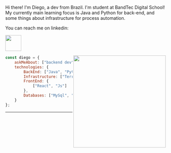 Hi there! I'm Diego, a dev from Brazil. I'm student at BandTec Digital School! <br>
My currently main learning focus is Java and Python for back-end, and some things about infrastructure for process automation.

You can reach me on linkedin:


<a href="https://www.linkedin.com/in/diego-carreia-rocha/" target="_blank"><img src="https://www.vectorico.com/download/social_media/LinkedIn-Icon-Dark.png" width="50"></a>

 <img align='right' src="https://raw.githubusercontent.com/abhisheknaiidu/abhisheknaiidu/master/code.gif" width="290">

```javascript
const diego = {
    askMeAbout: ["backend dev", "web dev", "tech", "infrastructure"],
    technologies: {
        BackEnd: ["Java", "Python"],
        Infrastructure: ["Terraform", "Ansible", "Kubernetes", "Docker"],
        FrontEnd: {
            ["React", "Js"]
        },
        Databases: ["MySql", "PostgreSql"],
    }
};
```

---
